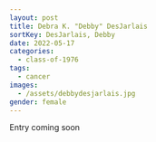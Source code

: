 ```yaml
---
layout: post
title: Debra K. "Debby" DesJarlais
sortKey: DesJarlais, Debby
date: 2022-05-17
categories:
  - class-of-1976
tags:
  - cancer
images:
  - /assets/debbydesjarlais.jpg
gender: female
---
```

E﻿ntry coming soon